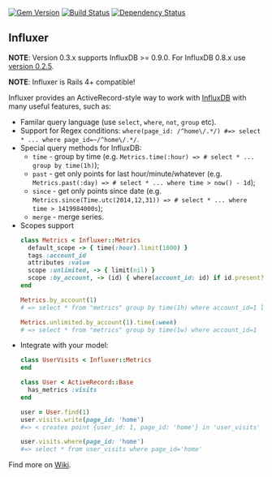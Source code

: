 [![Gem Version](https://badge.fury.io/rb/influxer.svg)](https://rubygems.org/gems/influxer) [![Build Status](https://travis-ci.org/palkan/influxer.svg?branch=master)](https://travis-ci.org/palkan/influxer) [![Dependency Status](https://dependencyci.com/github/palkan/influxer/badge)](https://dependencyci.com/github/palkan/influxer)
## Influxer

**NOTE**: Version 0.3.x supports InfluxDB >= 0.9.0. For InfluxDB 0.8.x use [version 0.2.5](https://github.com/palkan/influxer/tree/0.2.5).

**NOTE**: Influxer is Rails 4+ compatible!

Influxer provides an ActiveRecord-style way to work with [InfluxDB](https://influxdb.com/) with many useful features, such as:
- Familar query language (use `select`, `where`, `not`, `group` etc).
- Support for Regex conditions: `where(page_id: /^home\/.*/) #=> select * ... where page_id=~/^home\/.*/`.
- Special query methods for InfluxDB: 
  - `time` - group by time (e.g. `Metrics.time(:hour) => # select * ... group by time(1h)`);
  - `past` - get only points for last hour/minute/whatever (e.g. `Metrics.past(:day) => # select * ... where time > now() - 1d`);
  - `since` - get only points since date (e.g. `Metrics.since(Time.utc(2014,12,31)) => # select * ... where time > 1419984000s`);
  - `merge` - merge series.
- Scopes support
  ```ruby
  class Metrics < Influxer::Metrics
    default_scope -> { time(:hour).limit(1000) }
    tags :account_id
    attributes :value
    scope :unlimited, -> { limit(nil) }
    scope :by_account, -> (id) { where(account_id: id) if id.present? }
  end

  Metrics.by_account(1)
  # => select * from "metrics" group by time(1h) where account_id=1 limit 1000

  Metrics.unlimited.by_account(1).time(:week)
  # => select * from "metrics" group by time(1w) where account_id=1

  ```
- Integrate with your model:
  ```ruby
  class UserVisits < Influxer::Metrics
  end

  class User < ActiveRecord::Base
    has_metrics :visits
  end

  user = User.find(1)
  user.visits.write(page_id: 'home')
  #=> < creates point {user_id: 1, page_id: 'home'} in 'user_visits' series >

  user.visits.where(page_id: 'home')
  #=> select * from user_visits where page_id='home'
  ```
    
Find more on [Wiki](https://github.com/palkan/influxer/wiki).
